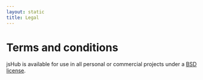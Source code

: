 ```yaml
---
layout: static
title: Legal
---
```


# Terms and conditions #

jsHub is available for use in all personal or commercial projects under a [BSD license](/trac/browser/LICENSE). 
